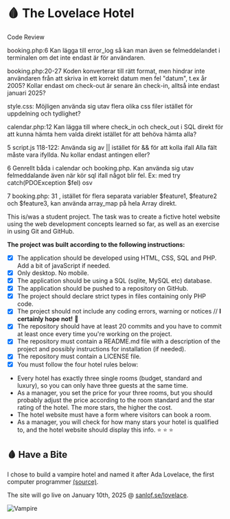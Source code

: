 # 🩸 The Lovelace Hotel

Code Review

booking.php:6 Kan lägga till error_log så kan man även se felmeddelandet i terminalen om det inte endast är för användaren.

booking.php:20-27 Koden konverterar till rätt format, men hindrar inte användaren från att skriva in ett korrekt datum men fel "datum", t.ex år 2005? Kollar endast om check-out är senare än check-in, alltså inte endast januari 2025?

style.css: Möjligen använda sig utav flera olika css filer istället för uppdelning och tydlighet?

calendar.php:12 Kan lägga till where check_in och check_out i SQL direkt för att kunna hämta hem valda direkt istället för att behöva hämta alla?

5 script.js 118-122: Använda sig av || istället för && för att kolla ifall Alla fält måste vara ifyllda. Nu kollar endast antingen eller?

6 Genrellt båda i calendar och booking.php. Kan använda sig utav felmeddalande även när kör sql ifall något blir fel.  Ex: med try catch(PDOException $fel) osv

7 booking.php: 31 , istället för flera separata variabler $feature1, $feature2 och $feature3,  kan använda array_map på hela Array direkt.


This is/was a student project. The task was to create a fictive hotel website using the web development concepts learned so far, as well as an exercise in using Git and GitHub. 

**The project was built according to the following instructions:**

- [x] The application should be developed using HTML, CSS, SQL and PHP. Add a bit of javaScript if needed.
- [x] Only desktop. No mobile.
- [x] The application should be using a SQL (sqlite, MySQL etc) database.
- [x] The application should be pushed to a repository on GitHub.
- [x] The project should declare strict types in files containing only PHP code.
- [x] The project should not include any coding errors, warning or notices // **I certainly hope not!** 🙏
- [x] The repository should have at least 20 commits and you have to commit at least once every time you're working on the project.
- [x] The repository must contain a README.md file with a description of the project and possibly instructions for installation (if needed).
- [x] The repository must contain a LICENSE file.
- [x] You must follow the four hotel rules below:
- Every hotel has exactly three single rooms (budget, standard and luxury), so you can only have three guests at the same time.
- As a manager, you set the price for your three rooms, but you should probably adjust the price according to the room standard and the star rating of the hotel. The more stars, the higher the cost.
- The hotel website must have a form where visitors can book a room.
- As a manager, you will check for how many stars your hotel is qualified to, and the hotel website should display this info. ⭐ ⭐ ⭐

## 🩸 Have a Bite
I chose to build a vampire hotel and named it after Ada Lovelace, the first computer programmer [(source)](https://www.britannica.com/story/ada-lovelace-the-first-computer-programmer). 

The site will go live on January 10th, 2025 @ [sanlof.se/lovelace](https://sanlof.se/lovelace).

![Vampire](https://media.tenor.com/C92-6S2WTxIAAAAd/wake-up-dracula.gif)
